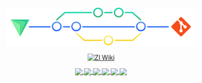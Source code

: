 <div align="center">
<p>
  <a href="https://github.com/z-shell/zi">
  <img src="https://github.com/z-shell/.github/raw/main/profile/img/z_git.png" alt="ZI+GIT Logo" width="85%" /></a>
</p>
  <p>

  <!--
  [![ZI Stats](https://repobeats.axiom.co/api/embed/1e1afffc6a6daa806a91f70670672f8cb537f52f.svg "Repobeats analytics image")](https://github.com/z-shell/zi)
  -->
  [![ZI Wiki](https://repobeats.axiom.co/api/embed/22b5c20547922a367a07014324273061ca71a472.svg "Repobeats analytics image")](https://github.com/z-shell/zw)

</p><p>
<a href="https://github.com/z-shell/zi">
  <img align="center" src="https://github-readme-stats.vercel.app/api/pin/?username=z-shell&repo=zi&card_width=150&theme=github_dark" />
</a>
<a href="https://github.com/z-shell/zw">
  <img align="center" src="https://github-readme-stats.vercel.app/api/pin/?username=z-shell&repo=zw&card_width=150&theme=github_dark" />
</a>
<a href="https://github.com/z-shell/community">
  <img align="center" src="https://github-readme-stats.vercel.app/api/pin/?username=z-shell&repo=community&card_width=150&theme=github_dark" />
</a>
<a href="https://github.com/z-shell/status">
  <img align="center" src="https://github-readme-stats.vercel.app/api/pin/?username=z-shell&repo=status&card_width=150&theme=github_dark" />
</a>
<a href="https://github.com/z-shell/zannexes">
  <img align="center" src="https://github-readme-stats.vercel.app/api/pin/?username=z-shell&repo=zannexes&card_width=150&theme=github_dark" />
</a>
<a href="https://github.com/z-shell/zpackages">
  <img align="center" src="https://github-readme-stats.vercel.app/api/pin/?username=z-shell&repo=zpackages&card_width=150&theme=github_dark" />
</a>
</p></div>
